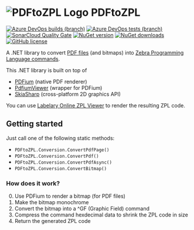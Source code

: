 # ![PDFtoZPL Logo](https://raw.githubusercontent.com/sungaila/PDFtoZPL/master/Icon_64.png) PDFtoZPL

[![Azure DevOps builds (branch)](https://img.shields.io/azure-devops/build/sungaila/fa66f1e9-b342-4f33-bcd4-40f7b082949d/4/master?style=flat-square)](https://dev.azure.com/sungaila/PDFtoZPL/_build/latest?definitionId=4&branchName=master)
[![Azure DevOps tests (branch)](https://img.shields.io/azure-devops/tests/sungaila/PDFtoZPL/4/master?style=flat-square)](https://dev.azure.com/sungaila/PDFtoZPL/_build/latest?definitionId=4&branchName=master)
[![SonarCloud Quality Gate](https://img.shields.io/sonar/quality_gate/sungaila_PDFtoZPL?server=https%3A%2F%2Fsonarcloud.io&style=flat-square)](https://sonarcloud.io/dashboard?id=sungaila_PDFtoZPL)
[![NuGet version](https://img.shields.io/nuget/v/PDFtoZPL.svg?style=flat-square)](https://www.nuget.org/packages/PDFtoZPL/)
[![NuGet downloads](https://img.shields.io/nuget/dt/PDFtoZPL.svg?style=flat-square)](https://www.nuget.org/packages/PDFtoZPL/)
[![GitHub license](https://img.shields.io/github/license/sungaila/PDFtoZPL?style=flat-square)](https://github.com/sungaila/PDFtoZPL/blob/master/LICENSE)

A .NET library to convert [PDF files](https://en.wikipedia.org/wiki/PDF) (and bitmaps) into [Zebra Programming Language commands](https://en.wikipedia.org/wiki/Zebra_(programming_language)).

This .NET library is built on top of
* [PDFium](https://pdfium.googlesource.com/pdfium/) (native PDF renderer)
* [PdfiumViewer](https://github.com/pvginkel/PdfiumViewer) (wrapper for PDFium)
* [SkiaSharp](https://github.com/mono/SkiaSharp) (cross-platform 2D graphics API)

You can use [Labelary Online ZPL Viewer](http://labelary.com/viewer.html) to render the resulting ZPL code.

## Getting started
Just call one of the following static methods:
* `PDFtoZPL.Conversion.ConvertPdfPage()`
* `PDFtoZPL.Conversion.ConvertPdf()`
* `PDFtoZPL.Conversion.ConvertPdfAsync()`
* `PDFtoZPL.Conversion.ConvertBitmap()`

### How does it work?
0. Use PDFium to render a bitmap (for PDF files)
1. Make the bitmap monochrome
2. Convert the bitmap into a ^GF (Graphic Field) command
3. Compress the command hexdecimal data to shrink the ZPL code in size
4. Return the generated ZPL code